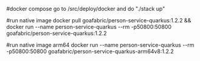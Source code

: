#docker compose
go to /src/deploy/docker and do "./stack up"

#run native image
docker pull goafabric/person-service-quarkus:1.2.2 && docker run --name person-service-quarkus --rm -p50800:50800 goafabric/person-service-quarkus:1.2.2

#run native image arm64
docker run --name person-service-quarkus --rm -p50800:50800 goafabric/person-service-quarkus-arm64v8:1.2.2

